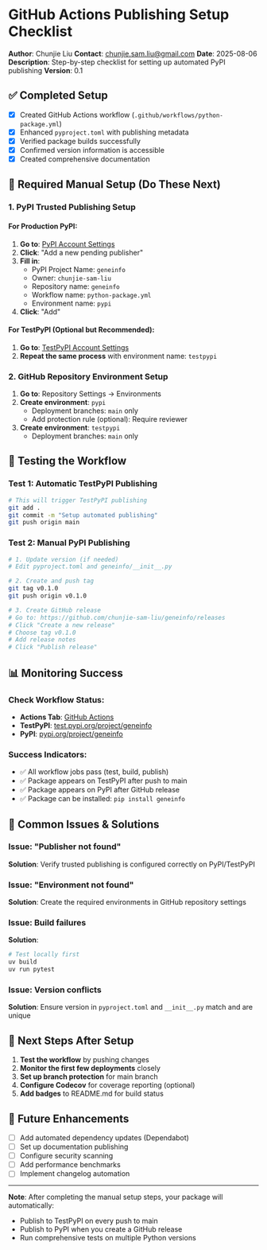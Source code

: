 # GitHub Actions Publishing Setup Checklist

**Author**: Chunjie Liu
**Contact**: chunjie.sam.liu@gmail.com
**Date**: 2025-08-06
**Description**: Step-by-step checklist for setting up automated PyPI publishing
**Version**: 0.1

## ✅ Completed Setup

- [x] Created GitHub Actions workflow (`.github/workflows/python-package.yml`)
- [x] Enhanced `pyproject.toml` with publishing metadata
- [x] Verified package builds successfully
- [x] Confirmed version information is accessible
- [x] Created comprehensive documentation

## 🔧 Required Manual Setup (Do These Next)

### 1. PyPI Trusted Publishing Setup

#### For Production PyPI:
1. **Go to**: [PyPI Account Settings](https://pypi.org/manage/account/publishing/)
2. **Click**: "Add a new pending publisher"
3. **Fill in**:
   - PyPI Project Name: `geneinfo`
   - Owner: `chunjie-sam-liu`
   - Repository name: `geneinfo`
   - Workflow name: `python-package.yml`
   - Environment name: `pypi`
4. **Click**: "Add"

#### For TestPyPI (Optional but Recommended):
1. **Go to**: [TestPyPI Account Settings](https://test.pypi.org/manage/account/publishing/)
2. **Repeat the same process** with environment name: `testpypi`

### 2. GitHub Repository Environment Setup

1. **Go to**: Repository Settings → Environments
2. **Create environment**: `pypi`
   - Deployment branches: `main` only
   - Add protection rule (optional): Require reviewer
3. **Create environment**: `testpypi`
   - Deployment branches: `main` only

## 🚀 Testing the Workflow

### Test 1: Automatic TestPyPI Publishing
```bash
# This will trigger TestPyPI publishing
git add .
git commit -m "Setup automated publishing"
git push origin main
```

### Test 2: Manual PyPI Publishing
```bash
# 1. Update version (if needed)
# Edit pyproject.toml and geneinfo/__init__.py

# 2. Create and push tag
git tag v0.1.0
git push origin v0.1.0

# 3. Create GitHub release
# Go to: https://github.com/chunjie-sam-liu/geneinfo/releases
# Click "Create a new release"
# Choose tag v0.1.0
# Add release notes
# Click "Publish release"
```

## 📊 Monitoring Success

### Check Workflow Status:
- **Actions Tab**: [GitHub Actions](https://github.com/chunjie-sam-liu/geneinfo/actions)
- **TestPyPI**: [test.pypi.org/project/geneinfo](https://test.pypi.org/project/geneinfo/)
- **PyPI**: [pypi.org/project/geneinfo](https://pypi.org/project/geneinfo/)

### Success Indicators:
- ✅ All workflow jobs pass (test, build, publish)
- ✅ Package appears on TestPyPI after push to main
- ✅ Package appears on PyPI after GitHub release
- ✅ Package can be installed: `pip install geneinfo`

## 🔧 Common Issues & Solutions

### Issue: "Publisher not found"
**Solution**: Verify trusted publishing is configured correctly on PyPI/TestPyPI

### Issue: "Environment not found"
**Solution**: Create the required environments in GitHub repository settings

### Issue: Build failures
**Solution**:
```bash
# Test locally first
uv build
uv run pytest
```

### Issue: Version conflicts
**Solution**: Ensure version in `pyproject.toml` and `__init__.py` match and are unique

## 📝 Next Steps After Setup

1. **Test the workflow** by pushing changes
2. **Monitor the first few deployments** closely
3. **Set up branch protection** for main branch
4. **Configure Codecov** for coverage reporting (optional)
5. **Add badges** to README.md for build status

## 🎯 Future Enhancements

- [ ] Add automated dependency updates (Dependabot)
- [ ] Set up documentation publishing
- [ ] Configure security scanning
- [ ] Add performance benchmarks
- [ ] Implement changelog automation

---

**Note**: After completing the manual setup steps, your package will automatically:
- Publish to TestPyPI on every push to main
- Publish to PyPI when you create a GitHub release
- Run comprehensive tests on multiple Python versions
